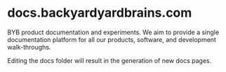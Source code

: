 # docs.backyardyardbrains.com
BYB product documentation and experiments. We aim to provide a single documentation platform for all our products, software, and development walk-throughs.

Editing the docs folder will result in the generation of new docs pages. 
